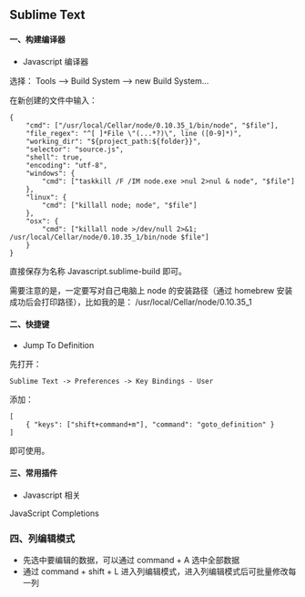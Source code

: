 ## Sublime Text

#### 一、构建编译器

* Javascript 编译器

选择：
Tools –> Build System –> new Build System… 

在新创建的文件中输入：

```
{
    "cmd": ["/usr/local/Cellar/node/0.10.35_1/bin/node", "$file"],
    "file_regex": "^[ ]*File \"(...*?)\", line ([0-9]*)",
    "working_dir": "${project_path:${folder}}",
    "selector": "source.js",
    "shell": true,
    "encoding": "utf-8",
    "windows": {
        "cmd": ["taskkill /F /IM node.exe >nul 2>nul & node", "$file"]
    },
    "linux": {
        "cmd": ["killall node; node", "$file"]
    },
    "osx": {
        "cmd": ["killall node >/dev/null 2>&1; /usr/local/Cellar/node/0.10.35_1/bin/node $file"]
    }
}
```

直接保存为名称 Javascript.sublime-build 即可。

需要注意的是，一定要写对自己电脑上 node 的安装路径（通过 homebrew 安装成功后会打印路径），比如我的是： /usr/local/Cellar/node/0.10.35_1

#### 二、快捷键

* Jump To Definition

先打开：

```
Sublime Text -> Preferences -> Key Bindings - User
```

添加：

```
[
    { "keys": ["shift+command+m"], "command": "goto_definition" }
]
```

即可使用。


#### 三、常用插件

* Javascript 相关

JavaScript Completions

### 四、列编辑模式

* 先选中要编辑的数据，可以通过 command + A 选中全部数据
* 通过 command + shift + L 进入列编辑模式，进入列编辑模式后可批量修改每一列
 

